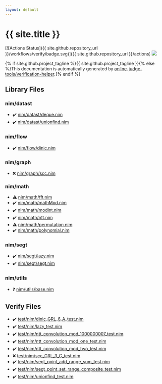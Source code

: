```yaml
---
layout: default
---
```


<!-- mathjax config similar to math.stackexchange -->
<script type="text/javascript" async
  src="https://cdnjs.cloudflare.com/ajax/libs/mathjax/2.7.5/MathJax.js?config=TeX-MML-AM_CHTML">
</script>
<script type="text/x-mathjax-config">
  MathJax.Hub.Config({
    TeX: { equationNumbers: { autoNumber: "AMS" }},
    tex2jax: {
      inlineMath: [ ['$','$'] ],
      processEscapes: true
    },
    "HTML-CSS": { matchFontHeight: false },
    displayAlign: "left",
    displayIndent: "2em"
  });
</script>

<script type="text/javascript" src="https://cdnjs.cloudflare.com/ajax/libs/jquery/3.4.1/jquery.min.js"></script>
<script src="https://cdn.jsdelivr.net/npm/jquery-balloon-js@1.1.2/jquery.balloon.min.js" integrity="sha256-ZEYs9VrgAeNuPvs15E39OsyOJaIkXEEt10fzxJ20+2I=" crossorigin="anonymous"></script>
<script type="text/javascript" src="assets/js/copy-button.js"></script>
<link rel="stylesheet" href="assets/css/copy-button.css" />


# {{ site.title }}

[![Actions Status]({{ site.github.repository_url }}/workflows/verify/badge.svg)]({{ site.github.repository_url }}/actions)
<a href="{{ site.github.repository_url }}"><img src="https://img.shields.io/github/last-commit/{{ site.github.owner_name }}/{{ site.github.repository_name }}" /></a>

{% if site.github.project_tagline %}{{ site.github.project_tagline }}{% else %}This documentation is automatically generated by <a href="https://github.com/online-judge-tools/verification-helper">online-judge-tools/verification-helper</a>.{% endif %}

## Library Files

<div id="1b8732700e69194ebf9f993f934ce42d"></div>

### nim/datast

* :heavy_check_mark: <a href="library/nim/datast/deque.nim.html">nim/datast/deque.nim</a>
* :heavy_check_mark: <a href="library/nim/datast/unionfind.nim.html">nim/datast/unionfind.nim</a>


<div id="49819a369e0575799fa91c6b01a4bf57"></div>

### nim/flow

* :heavy_check_mark: <a href="library/nim/flow/dinic.nim.html">nim/flow/dinic.nim</a>


<div id="d7814be0005a769cae255fd4fcded0e9"></div>

### nim/graph

* :x: <a href="library/nim/graph/scc.nim.html">nim/graph/scc.nim</a>


<div id="bd14bd52ccff4808e6325845b40c8b47"></div>

### nim/math

* :warning: <a href="library/nim/math/fft.nim.html">nim/math/fft.nim</a>
* :heavy_check_mark: <a href="library/nim/math/mathMod.nim.html">nim/math/mathMod.nim</a>
* :heavy_check_mark: <a href="library/nim/math/modint.nim.html">nim/math/modint.nim</a>
* :heavy_check_mark: <a href="library/nim/math/ntt.nim.html">nim/math/ntt.nim</a>
* :warning: <a href="library/nim/math/permutation.nim.html">nim/math/permutation.nim</a>
* :heavy_check_mark: <a href="library/nim/math/polynomial.nim.html">nim/math/polynomial.nim</a>


<div id="1698669b3e8f840124934f80c60539e2"></div>

### nim/segt

* :heavy_check_mark: <a href="library/nim/segt/lazy.nim.html">nim/segt/lazy.nim</a>
* :heavy_check_mark: <a href="library/nim/segt/segt.nim.html">nim/segt/segt.nim</a>


<div id="004982f169dc86a24617d5ee8c1574a7"></div>

### nim/utils

* :question: <a href="library/nim/utils/base.nim.html">nim/utils/base.nim</a>


## Verify Files

* :heavy_check_mark: <a href="verify/test/nim/dinic_GRL_6_A_test.nim.html">test/nim/dinic_GRL_6_A_test.nim</a>
* :heavy_check_mark: <a href="verify/test/nim/lazy_test.nim.html">test/nim/lazy_test.nim</a>
* :heavy_check_mark: <a href="verify/test/nim/ntt_convolution_mod_1000000007_test.nim.html">test/nim/ntt_convolution_mod_1000000007_test.nim</a>
* :heavy_check_mark: <a href="verify/test/nim/ntt_convolution_mod_one_test.nim.html">test/nim/ntt_convolution_mod_one_test.nim</a>
* :heavy_check_mark: <a href="verify/test/nim/ntt_convolution_mod_two_test.nim.html">test/nim/ntt_convolution_mod_two_test.nim</a>
* :x: <a href="verify/test/nim/scc_GRL_3_C_test.nim.html">test/nim/scc_GRL_3_C_test.nim</a>
* :heavy_check_mark: <a href="verify/test/nim/segt_point_add_range_sum_test.nim.html">test/nim/segt_point_add_range_sum_test.nim</a>
* :heavy_check_mark: <a href="verify/test/nim/segt_point_set_range_composite_test.nim.html">test/nim/segt_point_set_range_composite_test.nim</a>
* :heavy_check_mark: <a href="verify/test/nim/unionfind_test.nim.html">test/nim/unionfind_test.nim</a>


